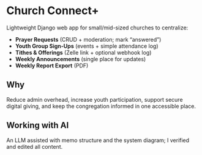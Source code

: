 # Church Connect+

Lightweight Django web app for small/mid-sized churches to centralize:
- **Prayer Requests** (CRUD + moderation; mark “answered”)
- **Youth Group Sign-Ups** (events + simple attendance log)
- **Tithes & Offerings** (Zelle link + optional webhook log)
- **Weekly Announcements** (single place for updates)
- **Weekly Report Export** (PDF)

## Why
Reduce admin overhead, increase youth participation, support secure digital giving, and keep the congregation informed in one accessible place.

## Working with AI
An LLM assisted with memo structure and the system diagram; I verified and edited all content.
